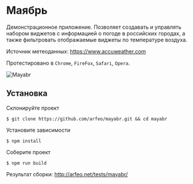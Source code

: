 # Маябрь

Демонстрационное приложение. Позволяет создавать и управлять набором виджетов с информацией о погоде в российских городах, а также фильтровать отображаемые виджеты по температуре воздуха.

Источник метеоданных: https://www.accuweather.com

Протестировано в `Chrome`, `FireFox`, `Safari`, `Opera`.

![Mayabr](http://arfeo.net/static/mayabr/mayabr.gif "Интерфейс приложения")

## Установка

Склонируйте проект

```
$ git clone https://github.com/arfeo/mayabr.git && cd mayabr
```

Установите зависимости

```
$ npm install
```

Соберите проект

```
$ npm run build
```

Результат сборки: http://arfeo.net/tests/mayabr/
